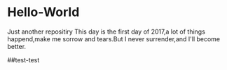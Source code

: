 # Hello-World
Just another repositiry
This day is the first day of 2017,a lot of things happend,make me sorrow and tears.But I never surrender,and I'll become better.

##test-test